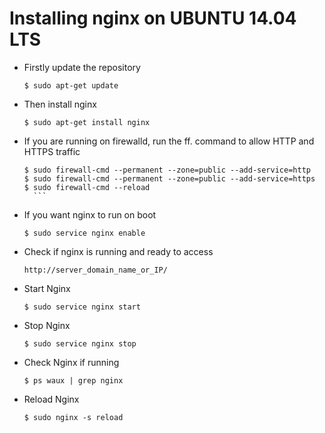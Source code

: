 # Installing nginx on UBUNTU 14.04 LTS

- Firstly update the repository

    `$ sudo apt-get update`
    
- Then install nginx

    `$ sudo apt-get install nginx`

- If you are running on firewalld, run the ff. command to allow HTTP and HTTPS traffic

    ```
    $ sudo firewall-cmd --permanent --zone=public --add-service=http
	$ sudo firewall-cmd --permanent --zone=public --add-service=https
	$ sudo firewall-cmd --reload
	  ```

- If you want nginx to run on boot
  
  `$ sudo service nginx enable`

- Check if nginx is running and ready to access

  `http://server_domain_name_or_IP/`

- Start Nginx

	`$ sudo service nginx start`

- Stop Nginx

	`$ sudo service nginx stop`

- Check Nginx if running

	`$ ps waux | grep nginx`

- Reload Nginx

	`$ sudo nginx -s reload`
